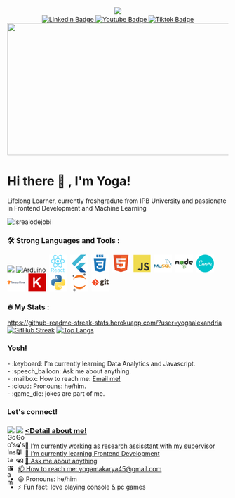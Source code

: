 <div id="header" align="center">
  <img src="https://media.giphy.com/media/M9gbBd9nbDrOTu1Mqx/giphy.gif" width="100"/>
</div>
<div id="badges" align="center">
  <a href="your-linkedin-URL">
    <img src="https://img.shields.io/badge/LinkedIn-blue?style=for-the-badge&logo=linkedin&logoColor=white" alt="LinkedIn Badge"/>
  </a>
  <a href="your-youtube-URL">
    <img src="https://img.shields.io/badge/YouTube-red?style=for-the-badge&logo=youtube&logoColor=white" alt="Youtube Badge"/>
  </a>
  <a href="your-twitter-URL">
    <img src="https://img.shields.io/badge/TikTok-black?style=for-the-badge&logo=twitter&logoColor=white" alt="Tiktok Badge"/>
  </a>
</div>

<div align="center">
  <img src="https://media.giphy.com/media/dWesBcTLavkZuG35MI/giphy.gif" width="600" height="300"/>
</div>

# <summary><strong>Hi there :wave: , I'm Yoga!</strong></summary>
Lifelong Learner, currently freshgradute from IPB University and passionate in Frontend Development and Machine Learning
<p align="left"> <img src="https://komarev.com/ghpvc/?username=yogaalexandria&label=Profile%20views&color=0e75b6&style=flat" alt="isrealodejobi" />
</p>

### :hammer_and_wrench: Strong Languages and Tools :
    
<div>
  <img src="https://img.shields.io/badge/Text%20Editor-Visual%20Studio%20Code-blue?&logo=visual%20studio%20code&logoColor=blue" />
  <img src=(https://github.com/devicons/devicon/blob/master/icons/arduino/arduino-original-wordmark.svg)" title="Arduino" alt="Arduino" width="40" height="40"/>&nbsp;
  <img src="https://github.com/devicons/devicon/blob/master/icons/react/react-original-wordmark.svg" title="React" alt="React" width="40" height="40"/>&nbsp;
  <img src="https://github.com/devicons/devicon/blob/master/icons/flutter/flutter-original.svg" title="Flutter" alt="Flutter" width="40" height="40"/>&nbsp;
  <img src="https://github.com/devicons/devicon/blob/master/icons/css3/css3-plain-wordmark.svg"  title="CSS3" alt="CSS" width="40" height="40"/>&nbsp;
  <img src="https://github.com/devicons/devicon/blob/master/icons/html5/html5-original.svg" title="HTML5" alt="HTML" width="40" height="40"/>&nbsp;
  <img src="https://github.com/devicons/devicon/blob/master/icons/javascript/javascript-original.svg" title="JavaScript" alt="JavaScript" width="40" height="40"/>&nbsp;
  <img src="https://github.com/devicons/devicon/blob/master/icons/mysql/mysql-original-wordmark.svg" title="MySQL"  alt="MySQL" width="40" height="40"/>&nbsp;
  <img src="https://github.com/devicons/devicon/blob/master/icons/nodejs/nodejs-original-wordmark.svg" title="NodeJS" alt="NodeJS" width="40" height="40"/>&nbsp;
  <img src="https://github.com/devicons/devicon/blob/master/icons/canva/canva-original.svg" width="40" height="40"/>&nbsp;
  <img src="https://github.com/devicons/devicon/blob/master/icons/tensorflow/tensorflow-original-wordmark.svg" width="40" height="40"/>&nbsp;
  <img src="https://github.com/devicons/devicon/blob/master/icons/keras/keras-original.svg" width="40" height="40"/>&nbsp;
  <img src="https://github.com/devicons/devicon/blob/master/icons/python/python-original.svg" width="40" height="40"/>&nbsp;
  <img src="https://github.com/devicons/devicon/blob/master/icons/jupyter/jupyter-original.svg" width="40" height="40"/>&nbsp;
  <img src="https://github.com/devicons/devicon/blob/master/icons/git/git-original-wordmark.svg" title="Git" **alt="Git" width="40" height="40"/>
</div>

### :fire: My Stats :
https://github-readme-streak-stats.herokuapp.com/?user=yogaalexandria
[![GitHub Streak](http://github-readme-streak-stats.herokuapp.com?user=yogaalexandria&theme=dark&background=000000)](https://git.io/streak-stats)
[![Top Langs](https://github-readme-stats.vercel.app/api/top-langs/?username=yogaalexandria)](https://github.com/Yogaalexandria/github-readme-stats)
### <summary><strong>Yosh!</strong></summary>
<p>
    - :keyboard: I’m currently learning Data Analytics and Javascript. </br>
    - :speech_balloon: Ask me about anything.</br>
    - :mailbox: How to reach me: <a href="yogamakarya45@gmail.comm">Email me!</a>  </br>
    - :cloud: Pronouns: he/him. </br>
    - :game_die: jokes are part of me. </br>
<p>
 
### <summary><strong>Let's connect!</strong></summary>
<a href="https://www.instagram.com/y.alexandria/">
  <img align="left" alt="Goo's Instagram" width="20px" src="https://simpleicons.now.sh/instagram/495f7e" />
</a>
<a href="https://tiktok.com/yogaalexandria">
  <img align="left" alt="Goo's Blog" width="20px" src="https://simpleicons.now.sh/blogger/495f7e" />

### <summary><Detail about me!</strong></summary>
- 🔭 I’m currently working as research assisstant with my supervisor
- 🌱 I’m currently learning Frontend Development
- 💬 Ask me about anything 
- 📫 How to reach me: yogamakarya45@gmail.com
- 😄 Pronouns: he/him
- ⚡ Fun fact: love playing console & pc games

